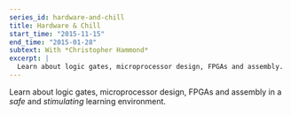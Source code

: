 ```yaml
---
series_id: hardware-and-chill
title: Hardware & Chill
start_time: "2015-11-15"
end_time: "2015-01-28"
subtext: With *Christopher Hammond*
excerpt: |
  Learn about logic gates, microprocessor design, FPGAs and assembly.
---
```


Learn about logic gates, microprocessor design, FPGAs and assembly in a _safe_ and _stimulating_ learning environment.
